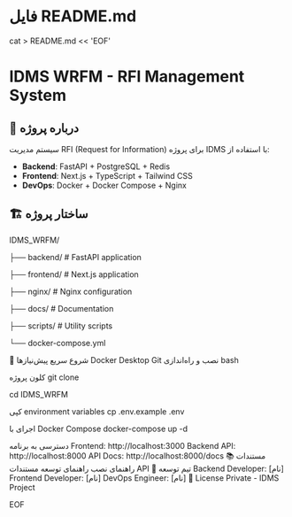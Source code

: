 # فایل README.md
cat > README.md << 'EOF'
# IDMS WRFM - RFI Management System

## 📌 درباره پروژه

سیستم مدیریت RFI (Request for Information) برای پروژه IDMS با استفاده از:
- **Backend**: FastAPI + PostgreSQL + Redis
- **Frontend**: Next.js + TypeScript + Tailwind CSS
- **DevOps**: Docker + Docker Compose + Nginx

## 🏗️ ساختار پروژه
IDMS_WRFM/

├── backend/ # FastAPI application

├── frontend/ # Next.js application

├── nginx/ # Nginx configuration

├── docs/ # Documentation

├── scripts/ # Utility scripts

└── docker-compose.yml

🚀 شروع سریع
پیش‌نیازها
Docker Desktop
Git
نصب و راه‌اندازی
bash

کلون پروژه
git clone <repository-url>

cd IDMS_WRFM

کپی environment variables
cp .env.example .env

اجرای با Docker Compose
docker-compose up -d

دسترسی به برنامه
Frontend: http://localhost:3000
Backend API: http://localhost:8000
API Docs: http://localhost:8000/docs
📚 مستندات
راهنمای نصب
راهنمای توسعه
مستندات API
👥 تیم توسعه
Backend Developer: [نام]
Frontend Developer: [نام]
DevOps Engineer: [نام]
📝 License
Private - IDMS Project

EOF